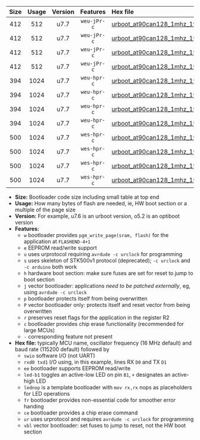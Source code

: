 |Size|Usage|Version|Features|Hex file|
|:-:|:-:|:-:|:-:|:--|
|412|512|u7.7|`weu-jPr-c`|[urboot_at90can128_1mhz_19200bps_swio_rxd2_txd3_ee_led+b5_fr_ce_ur_vbl.hex](https://raw.githubusercontent.com/stefanrueger/urboot.hex/main/mcus/at90can128/fcpu_1mhz/19200_bps/urboot_at90can128_1mhz_19200bps_swio_rxd2_txd3_ee_led+b5_fr_ce_ur_vbl.hex)|
|412|512|u7.7|`weu-jPr-c`|[urboot_at90can128_1mhz_19200bps_swio_rxd2_txd3_ee_lednop_fr_ce_ur_vbl.hex](https://raw.githubusercontent.com/stefanrueger/urboot.hex/main/mcus/at90can128/fcpu_1mhz/19200_bps/urboot_at90can128_1mhz_19200bps_swio_rxd2_txd3_ee_lednop_fr_ce_ur_vbl.hex)|
|412|512|u7.7|`weu-jPr-c`|[urboot_at90can128_1mhz_19200bps_swio_rxe0_txe1_ee_led+b5_fr_ce_ur_vbl.hex](https://raw.githubusercontent.com/stefanrueger/urboot.hex/main/mcus/at90can128/fcpu_1mhz/19200_bps/urboot_at90can128_1mhz_19200bps_swio_rxe0_txe1_ee_led+b5_fr_ce_ur_vbl.hex)|
|412|512|u7.7|`weu-jPr-c`|[urboot_at90can128_1mhz_19200bps_swio_rxe0_txe1_ee_lednop_fr_ce_ur_vbl.hex](https://raw.githubusercontent.com/stefanrueger/urboot.hex/main/mcus/at90can128/fcpu_1mhz/19200_bps/urboot_at90can128_1mhz_19200bps_swio_rxe0_txe1_ee_lednop_fr_ce_ur_vbl.hex)|
|394|1024|u7.7|`weu-hpr-c`|[urboot_at90can128_1mhz_19200bps_swio_rxd2_txd3_ee_led+b5_fr_ce_ur.hex](https://raw.githubusercontent.com/stefanrueger/urboot.hex/main/mcus/at90can128/fcpu_1mhz/19200_bps/urboot_at90can128_1mhz_19200bps_swio_rxd2_txd3_ee_led+b5_fr_ce_ur.hex)|
|394|1024|u7.7|`weu-hpr-c`|[urboot_at90can128_1mhz_19200bps_swio_rxd2_txd3_ee_lednop_fr_ce_ur.hex](https://raw.githubusercontent.com/stefanrueger/urboot.hex/main/mcus/at90can128/fcpu_1mhz/19200_bps/urboot_at90can128_1mhz_19200bps_swio_rxd2_txd3_ee_lednop_fr_ce_ur.hex)|
|394|1024|u7.7|`weu-hpr-c`|[urboot_at90can128_1mhz_19200bps_swio_rxe0_txe1_ee_led+b5_fr_ce_ur.hex](https://raw.githubusercontent.com/stefanrueger/urboot.hex/main/mcus/at90can128/fcpu_1mhz/19200_bps/urboot_at90can128_1mhz_19200bps_swio_rxe0_txe1_ee_led+b5_fr_ce_ur.hex)|
|394|1024|u7.7|`weu-hpr-c`|[urboot_at90can128_1mhz_19200bps_swio_rxe0_txe1_ee_lednop_fr_ce_ur.hex](https://raw.githubusercontent.com/stefanrueger/urboot.hex/main/mcus/at90can128/fcpu_1mhz/19200_bps/urboot_at90can128_1mhz_19200bps_swio_rxe0_txe1_ee_lednop_fr_ce_ur.hex)|
|500|1024|u7.7|`wes-hpr-c`|[urboot_at90can128_1mhz_19200bps_swio_rxd2_txd3_ee_led+b5_fr_ce.hex](https://raw.githubusercontent.com/stefanrueger/urboot.hex/main/mcus/at90can128/fcpu_1mhz/19200_bps/urboot_at90can128_1mhz_19200bps_swio_rxd2_txd3_ee_led+b5_fr_ce.hex)|
|500|1024|u7.7|`wes-hpr-c`|[urboot_at90can128_1mhz_19200bps_swio_rxd2_txd3_ee_lednop_fr_ce.hex](https://raw.githubusercontent.com/stefanrueger/urboot.hex/main/mcus/at90can128/fcpu_1mhz/19200_bps/urboot_at90can128_1mhz_19200bps_swio_rxd2_txd3_ee_lednop_fr_ce.hex)|
|500|1024|u7.7|`wes-hpr-c`|[urboot_at90can128_1mhz_19200bps_swio_rxe0_txe1_ee_led+b5_fr_ce.hex](https://raw.githubusercontent.com/stefanrueger/urboot.hex/main/mcus/at90can128/fcpu_1mhz/19200_bps/urboot_at90can128_1mhz_19200bps_swio_rxe0_txe1_ee_led+b5_fr_ce.hex)|
|500|1024|u7.7|`wes-hpr-c`|[urboot_at90can128_1mhz_19200bps_swio_rxe0_txe1_ee_lednop_fr_ce.hex](https://raw.githubusercontent.com/stefanrueger/urboot.hex/main/mcus/at90can128/fcpu_1mhz/19200_bps/urboot_at90can128_1mhz_19200bps_swio_rxe0_txe1_ee_lednop_fr_ce.hex)|

- **Size:** Bootloader code size including small table at top end
- **Usage:** How many bytes of flash are needed, ie, HW boot section or a multiple of the page size
- **Version:** For example, u7.6 is an urboot version, o5.2 is an optiboot version
- **Features:**
  + `w` bootloader provides `pgm_write_page(sram, flash)` for the application at `FLASHEND-4+1`
  + `e` EEPROM read/write support
  + `u` uses urprotocol requiring `avrdude -c urclock` for programming
  + `s` uses skeleton of STK500v1 protocol (deprecated); `-c urclock` and `-c arduino` both work
  + `h` hardware boot section: make sure fuses are set for reset to jump to boot section
  + `j` vector bootloader: applications *need to be patched externally*, eg, using `avrdude -c urclock`
  + `p` bootloader protects itself from being overwritten
  + `P` vector bootloader only: protects itself and reset vector from being overwritten
  + `r` preserves reset flags for the application in the register R2
  + `c` bootloader provides chip erase functionality (recommended for large MCUs)
  + `-` corresponding feature not present
- **Hex file:** typically MCU name, oscillator frequency (16 MHz default) and baud rate (115200 default) followed by
  + `swio` software I/O (not UART)
  + `rxd0 txd1` I/O using, in this example, lines RX `D0` and TX `D1`
  + `ee` bootloader supports EEPROM read/write
  + `led-b1` toggles an active-low LED on pin `B1`, `+` designates an active-high LED
  + `lednop` is a template bootloader with `mov rx,rx` nops as placeholders for LED operations
  + `fr` bootloader provides non-essential code for smoother error handing
  + `ce` bootloader provides a chip erase command
  + `ur` uses urprotocol and requires `avrdude -c urclock` for programming
  + `vbl` vector bootloader: set fuses to jump to reset, not the HW boot section
